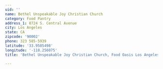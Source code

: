 ```yaml
---
uid: ''
name: Bethel Unspeakable Joy Christian Church
category: Food Pantry
address_1: 8724 S. Central Avenue
city: Los Angeles
state: CA
zipcode: '90002'
phone: 323 585-5939
latitude: '33.9585498'
longitude: '-118.256075'
title: 'Bethel Unspeakable Joy Christian Church, Food Oasis Los Angeles'

---
```


